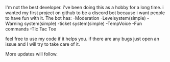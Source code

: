 I'm not the best developer. i've been doing this as a hobby for a long time. i wanted my first project on github to be a discord bot because i want people to have fun with it.
The bot has:
-Moderation
-Levelsystem(simple)
-Warning system(simple)
-ticket system(simple)
-TempVoice
-Fun commands
-Tic Tac Toe

feel free to use my code if it helps you.
if there are any bugs just open an issue and I will try to take care of it.

More updates will follow.
